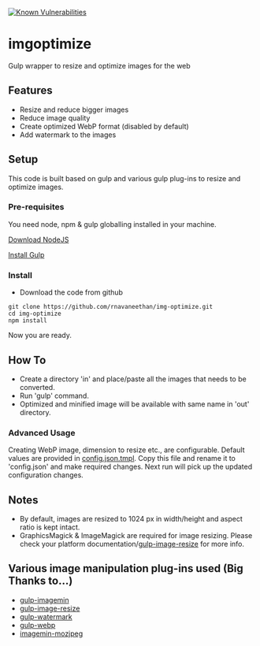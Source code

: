 [![Known Vulnerabilities](https://snyk.io/test/github/rnavaneethan/img-optimize/badge.svg)](https://snyk.io/test/github/rnavaneethan/img-optimize)

# imgoptimize
Gulp wrapper to resize and optimize images for the web

## Features
* Resize and reduce bigger images
* Reduce image quality
* Create optimized WebP format (disabled by default)
* Add watermark to the images 

## Setup
This code is built based on gulp and various gulp plug-ins to resize and optimize images.
### Pre-requisites
You need node, npm & gulp globalling installed in your machine.

[Download NodeJS](https://nodejs.org/en/download/)

[Install Gulp](https://github.com/gulpjs/gulp/blob/master/docs/getting-started.md)

### Install
* Download the code from github
~~~~~
git clone https://github.com/rnavaneethan/img-optimize.git
cd img-optimize
npm install
~~~~~
Now you are ready.

## How To
* Create a directory 'in' and place/paste all the images that needs to be converted.
* Run 'gulp' command.
* Optimized and minified image will be available with same name in 'out' directory.

### Advanced Usage
Creating WebP image, dimension to resize etc., are configurable. Default values are provided in [config.json.tmpl](config.json.tmpl). Copy this file and rename it to 'config.json' and make required changes. Next run will pick up the updated configuration changes. 
## Notes
* By default, images are resized to 1024 px in width/height and aspect ratio is kept intact.
* GraphicsMagick & ImageMagick are required for image resizing. Please check your platform documentation/[gulp-image-resize](https://github.com/scalableminds/gulp-image-resize) for more info.

## Various image manipulation plug-ins used (Big Thanks to...)
* [gulp-imagemin](https://github.com/sindresorhus/gulp-imagemin)
* [gulp-image-resize](https://github.com/scalableminds/gulp-image-resize)
* [gulp-watermark](https://github.com/HAKASHUN/gulp-watermark)
* [gulp-webp](https://github.com/sindresorhus/gulp-webp)
* [imagemin-mozjpeg](https://github.com/imagemin/imagemin-mozjpeg)
